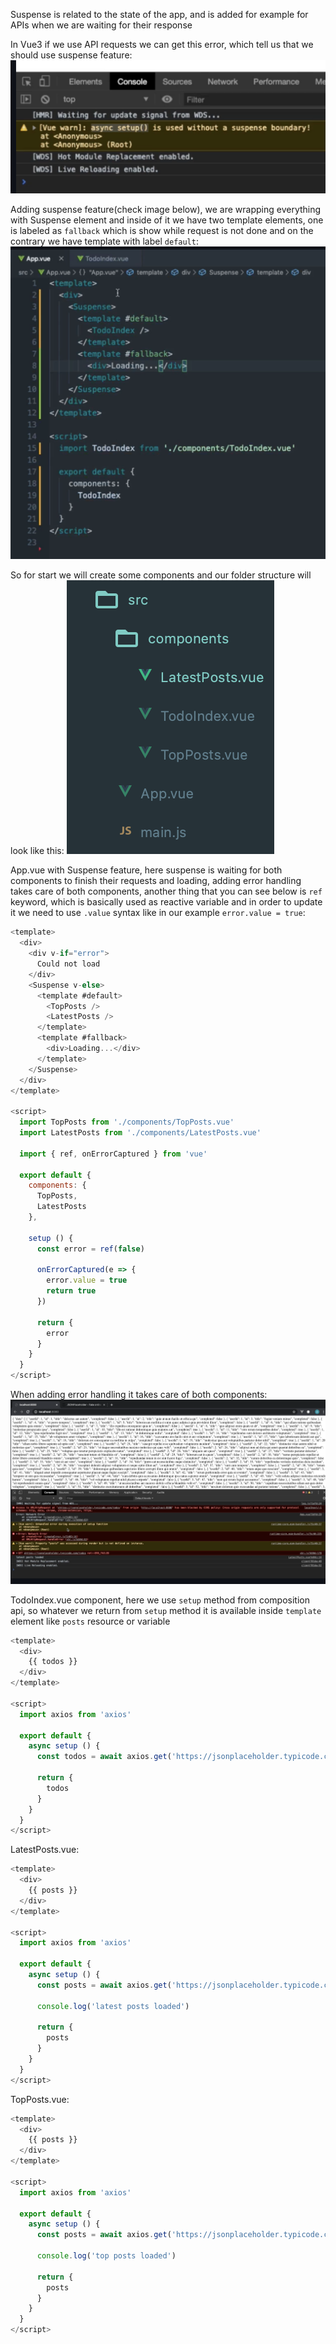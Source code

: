 Suspense is related to the state of the app, and is added for example for APIs when we are waiting for their response

In Vue3 if we use API requests we can get this error, which tell us that we should use suspense feature:
![](./assets/Pasted%20image%2020221104110819.png)

Adding suspense feature(check image below), we are wrapping everything with Suspense element and inside of it we have two template elements, one is labeled as `fallback` which is show while request is not done and on the contrary we have template with label `default`:
![](./assets/Pasted%20image%2020221104111106.png)

So for start we will create some components and our folder structure will look like this:
![](./assets/Pasted%20image%2020221104110357.png)

App.vue with Suspense feature, here suspense is waiting for both components to finish their requests and loading, adding error handling takes care of both components, another thing that you can see below is `ref` keyword, which is basically used as reactive variable and in order to update it we need to use `.value` syntax like in our example `error.value = true`:
```js
<template>
  <div>
    <div v-if="error">
      Could not load
    </div>
    <Suspense v-else>
      <template #default>
        <TopPosts />
        <LatestPosts />
      </template>
      <template #fallback>
        <div>Loading...</div>
      </template>
    </Suspense>
  </div>
</template>

<script>
  import TopPosts from './components/TopPosts.vue'
  import LatestPosts from './components/LatestPosts.vue'

  import { ref, onErrorCaptured } from 'vue'

  export default {
    components: {
      TopPosts,
      LatestPosts
    },

    setup () {
      const error = ref(false)

      onErrorCaptured(e => {
        error.value = true
        return true
      })

      return {
        error
      }
    }
  }
</script>

```

When adding error handling it takes care of both components:
![](./assets/Pasted%20image%2020221104112226.png)

TodoIndex.vue component, here we use `setup` method from composition api, so whatever we return from `setup` method it is available inside `template` element like `posts` resource or variable
```js
<template>
  <div>
    {{ todos }}
  </div>
</template>

<script>
  import axios from 'axios'

  export default {
    async setup () {
      const todos = await axios.get('https://jsonplaceholder.typicode.com/todos')

      return {
        todos
      }
    }
  }
</script>
```

LatestPosts.vue:
```js
<template>
  <div>
    {{ posts }}
  </div>
</template>

<script>
  import axios from 'axios'

  export default {
    async setup () {
      const posts = await axios.get('https://jsonplaceholder.typicode.com/todos')

      console.log('latest posts loaded')

      return {
        posts
      }
    }
  }
</script>
```

TopPosts.vue:
```js
<template>
  <div>
    {{ posts }}
  </div>
</template>

<script>
  import axios from 'axios'

  export default {
    async setup () {
      const posts = await axios.get('https://jsonplaceholder.typicode.com/todos')

      console.log('top posts loaded')

      return {
        posts
      }
    }
  }
</script>
```